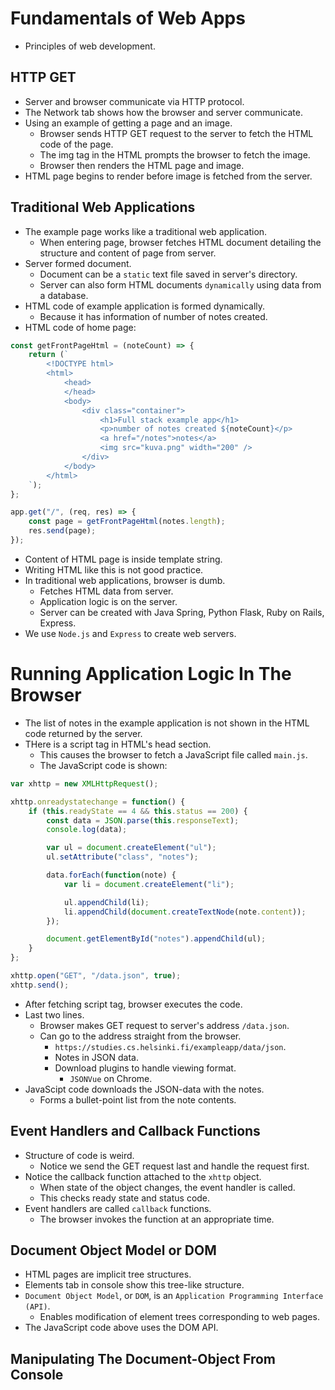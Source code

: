 # Fundamentals of Web Apps

- Principles of web development.


## HTTP GET

- Server and browser communicate via HTTP protocol.
- The Network tab shows how the browser and server communicate.
- Using an example of getting a page and an image.
    - Browser sends HTTP GET request to the server to fetch the HTML code of the page.
    - The img tag in the HTML prompts the browser to fetch the image.
    - Browser then renders the HTML page and image.
- HTML page begins to render before image is fetched from the server.


## Traditional Web Applications

- The example page works like a traditional web application.
    - When entering page, browser fetches HTML document detailing the structure and content of page from server.
- Server formed document.
    - Document can be a `static` text file saved in server's directory.
    - Server can also form HTML documents `dynamically` using data from a database.
- HTML code of example application is formed dynamically.
    - Because it has information of number of notes created.
- HTML code of home page:
```javascript
const getFrontPageHtml = (noteCount) => {
    return (`
        <!DOCTYPE html>
        <html>
            <head>
            </head>
            <body>
                <div class="container">
                    <h1>Full stack example app</h1>
                    <p>number of notes created ${noteCount}</p>
                    <a href="/notes">notes</a>
                    <img src="kuva.png" width="200" />
                </div>
            </body>
        </html>
    `);
};

app.get("/", (req, res) => {
    const page = getFrontPageHtml(notes.length);
    res.send(page);
});
```
- Content of HTML page is inside template string.
- Writing HTML like this is not good practice.
- In traditional web applications, browser is dumb.
    - Fetches HTML data from server.
    - Application logic is on the server.
    - Server can be created with Java Spring, Python Flask, Ruby on Rails, Express.
- We use `Node.js` and `Express` to create web servers.


# Running Application Logic In The Browser

- The list of notes in the example application is not shown in the HTML code returned by the server.
- THere is a script tag in HTML's head section.
    - This causes the browser to fetch a JavaScript file called `main.js`.
    - The JavaScript code is shown:
```javascript
var xhttp = new XMLHttpRequest();

xhttp.onreadystatechange = function() {
    if (this.readyState == 4 && this.status == 200) {
        const data = JSON.parse(this.responseText);
        console.log(data);

        var ul = document.createElement("ul");
        ul.setAttribute("class", "notes");

        data.forEach(function(note) {
            var li = document.createElement("li");

            ul.appendChild(li);
            li.appendChild(document.createTextNode(note.content));
        });

        document.getElementById("notes").appendChild(ul);
    }
};

xhttp.open("GET", "/data.json", true);
xhttp.send();
```
- After fetching script tag, browser executes the code.
- Last two lines.
    - Browser makes GET request to server's address `/data.json`.
    - Can go to the address straight from the browser.
        - `https://studies.cs.helsinki.fi/exampleapp/data/json`.
        - Notes in JSON data.
        - Download plugins to handle viewing format.
            - `JSONVue` on Chrome.
- JavaScipt code downloads the JSON-data with the notes.
    - Forms a bullet-point list from the note contents.


## Event Handlers and Callback Functions
- Structure of code is weird.
    - Notice we send the GET request last and handle the request first.
- Notice the callback function attached to the `xhttp` object.
    - When state of the object changes, the event handler is called.
    - This checks ready state and status code.
- Event handlers are called `callback` functions.
    - The browser invokes the function at an appropriate time.


## Document Object Model or DOM
- HTML pages are implicit tree structures.
- Elements tab in console show this tree-like structure.
- `Document Object Model`, or `DOM`, is an `Application Programming Interface (API)`.
    - Enables modification of element trees corresponding to web pages.
- The JavaScript code above uses the DOM API.


## Manipulating The Document-Object From Console
